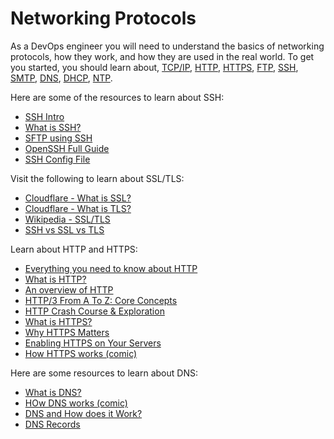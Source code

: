 # Networking Protocols

As a DevOps engineer you will need to understand the basics of networking protocols, how they work, and how they are used in the real world. To get you started, you should learn about, [TCP/IP](https://en.wikipedia.org/wiki/Internet_protocol_suite), [HTTP](https://en.wikipedia.org/wiki/Hypertext_Transfer_Protocol), [HTTPS](https://en.wikipedia.org/wiki/HTTPS), [FTP](https://en.wikipedia.org/wiki/File_Transfer_Protocol), [SSH](https://en.wikipedia.org/wiki/Secure_Shell), [SMTP](https://en.wikipedia.org/wiki/Simple_Mail_Transfer_Protocol), [DNS](https://en.wikipedia.org/wiki/Domain_Name_System), [DHCP](https://en.wikipedia.org/wiki/Dynamic_Host_Configuration_Protocol), [NTP](https://en.wikipedia.org/wiki/Network_Time_Protocol).

Here are some of the resources to learn about SSH:

- [SSH Intro](https://www.baeldung.com/cs/ssh-intro)
- [What is SSH?](https://www.ssh.com/academy/ssh/protocol)
- [SFTP using SSH](https://www.goanywhere.com/blog/how-sftp-works)
- [OpenSSH Full Guide](https://www.youtube.com/watch?v=ys5zh7kexve)
- [SSH Config File](https://linuxize.com/post/using-the-ssh-config-file/)

Visit the following to learn about SSL/TLS:

- [Cloudflare - What is SSL?](https://www.cloudflare.com/learning/ssl/what-is-ssl/)
- [Cloudflare - What is TLS?](https://www.cloudflare.com/en-gb/learning/ssl/transport-layer-security-tls/)
- [Wikipedia - SSL/TLS](https://en.wikipedia.org/wiki/Transport_Layer_Security)
- [SSH vs SSL vs TLS](https://www.youtube.com/watch?v=k3rFFLmQCuY)

Learn about HTTP and HTTPS:

- [Everything you need to know about HTTP](https://cs.fyi/guide/http-in-depth)
- [What is HTTP?](https://www.cloudflare.com/en-gb/learning/ddos/glossary/hypertext-transfer-protocol-http/)
- [An overview of HTTP](https://developer.mozilla.org/en-US/docs/Web/HTTP/Overview)
- [HTTP/3 From A To Z: Core Concepts](https://www.smashingmagazine.com/2021/08/http3-core-concepts-part1/)
- [HTTP Crash Course & Exploration](https://www.youtube.com/watch?v=iYM2zFP3Zn0)
- [What is HTTPS?](https://www.cloudflare.com/en-gb/learning/ssl/what-is-https/)
- [Why HTTPS Matters](https://developers.google.com/web/fundamentals/security/encrypt-in-transit/why-https)
- [Enabling HTTPS on Your Servers](https://developers.google.com/web/fundamentals/security/encrypt-in-transit/enable-https)
- [How HTTPS works (comic)](https://howhttps.works/)

Here are some resources to learn about DNS:

- [What is DNS?](https://www.cloudflare.com/en-gb/learning/dns/what-is-dns/)
- [HOw DNS works (comic)](https://howdns.works/)
- [DNS and How does it Work?](https://www.youtube.com/watch?v=Wj0od2ag5sk)
- [DNS Records](https://www.youtube.com/watch?v=7lxgpKh_fRY)
